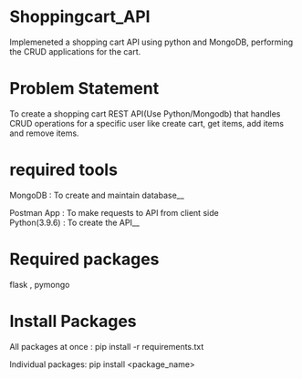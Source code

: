 # Shoppingcart_API
Implemeneted a shopping cart API using python and MongoDB, performing the CRUD applications for the cart.

# Problem Statement
To create a shopping cart REST API(Use Python/Mongodb) that handles CRUD operations for a specific user like create cart, get items, add items and remove items.

# required tools
MongoDB : To create and maintain database__

Postman App : To make requests to API from client side<br />
Python(3.9.6) : To create the API__

# Required packages
flask , pymongo 


# Install Packages
All packages at once : pip install -r requirements.txt<br />

Individual packages:  pip install <package_name><br />









